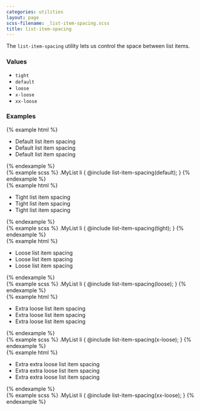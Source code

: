 ```yaml
---
categories: utilities
layout: page
scss-filename: _list-item-spacing.scss
title: list-item-spacing
---
```

The `list-item-spacing` utility lets us control the space between list items.

### Values
* `tight`
* `default`
* `loose`
* `x-loose`
* `xx-loose`

### Examples

<div class="DocsExample DocsExample--grouped">
{% example html %}
<ul class="u-list-item-spacing--default">
  <li>Default list item spacing</li>
  <li>Default list item spacing</li>
  <li>Default list item spacing</li>
</ul>
{% endexample %}
</div>

<div class="DocsExample DocsExample--renderHidden">
{% example scss %}
.MyList li {
  @include list-item-spacing(default);
}
{% endexample %}
</div>


<div class="DocsExample DocsExample--grouped">
{% example html %}
<ul class="u-list-item-spacing--tight">
  <li>Tight list item spacing</li>
  <li>Tight list item spacing</li>
  <li>Tight list item spacing</li>
</ul>
{% endexample %}
</div>

<div class="DocsExample DocsExample--renderHidden">
{% example scss %}
.MyList li {
  @include list-item-spacing(tight);
}
{% endexample %}
</div>


<div class="DocsExample DocsExample--grouped">
{% example html %}
<ul class="u-list-item-spacing--loose">
  <li>Loose list item spacing</li>
  <li>Loose list item spacing</li>
  <li>Loose list item spacing</li>
</ul>
{% endexample %}
</div>

<div class="DocsExample DocsExample--renderHidden">
{% example scss %}
.MyList li {
  @include list-item-spacing(loose);
}
{% endexample %}
</div>


<div class="DocsExample DocsExample--grouped">
{% example html %}
<ul class="u-list-item-spacing--x-loose">
  <li>Extra loose list item spacing</li>
  <li>Extra loose list item spacing</li>
  <li>Extra loose list item spacing</li>
</ul>
{% endexample %}
</div>

<div class="DocsExample DocsExample--renderHidden">
{% example scss %}
.MyList li {
  @include list-item-spacing(x-loose);
}
{% endexample %}
</div>


<div class="DocsExample DocsExample--grouped">
{% example html %}
<ul class="u-list-item-spacing--xx-loose">
  <li>Extra extra loose list item spacing</li>
  <li>Extra extra loose list item spacing</li>
  <li>Extra extra loose list item spacing</li>
</ul>
{% endexample %}
</div>

<div class="DocsExample DocsExample--renderHidden">
{% example scss %}
.MyList li {
  @include list-item-spacing(xx-loose);
}
{% endexample %}
</div>
